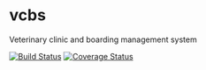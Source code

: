 # vcbs
Veterinary clinic and boarding management system

[![Build Status](https://travis-ci.org/nrdwnd/vcbs.svg?branch=master)](https://travis-ci.org/nrdwnd/vcbs) [![Coverage Status](https://coveralls.io/repos/github/nrdwnd/vcbs/badge.svg?branch=master)](https://coveralls.io/github/nrdwnd/vcbs?branch=development)
